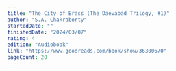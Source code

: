 ```yaml
---
title: "The City of Brass (The Daevabad Trilogy, #1)"
author: "S.A. Chakraborty"
startedDate: ""
finishedDate: "2024/03/07"
rating: 4
edition: "Audiobook"
link: "https://www.goodreads.com/book/show/36300670"
pageCount: 20
---
```



